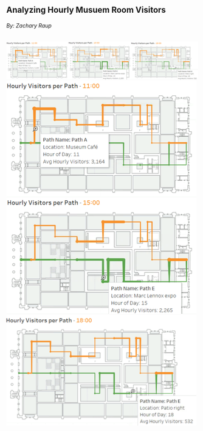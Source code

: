 ## Analyzing Hourly Musuem Room Visitors
###### By: Zachary Raup

<img src="anim.png" width="700" />

<img src="11.png" width="500" />

<img src="15.png" width="500" />

<img src="18.png" width="500" />

